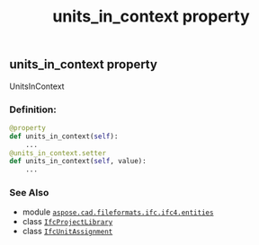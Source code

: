 ﻿---
title: units_in_context property
second_title: Aspose.CAD for Python via .NET API References
description: 
type: docs
weight: 110
url: /aspose.cad.fileformats.ifc.ifc4.entities/ifcprojectlibrary/units_in_context/
is_root: false
---

## units_in_context property


UnitsInContext
### Definition:
```python
@property
def units_in_context(self):
    ...
@units_in_context.setter
def units_in_context(self, value):
    ...
```

### See Also
* module [`aspose.cad.fileformats.ifc.ifc4.entities`](../../)
* class [`IfcProjectLibrary`](/cad/python-net/aspose.cad.fileformats.ifc.ifc4.entities/ifcprojectlibrary)
* class [`IfcUnitAssignment`](/cad/python-net/aspose.cad.fileformats.ifc.ifc4.entities/ifcunitassignment)
